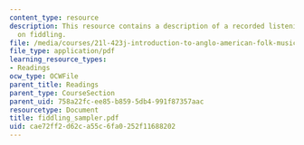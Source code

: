 ```yaml
---
content_type: resource
description: This resource contains a description of a recorded listening assignment
  on fiddling.
file: /media/courses/21l-423j-introduction-to-anglo-american-folk-music-fall-2005/cae72ff2d62ca55c6fa0252f11688202_fiddling_sampler.pdf
file_type: application/pdf
learning_resource_types:
- Readings
ocw_type: OCWFile
parent_title: Readings
parent_type: CourseSection
parent_uid: 758a22fc-ee85-b859-5db4-991f87357aac
resourcetype: Document
title: fiddling_sampler.pdf
uid: cae72ff2-d62c-a55c-6fa0-252f11688202
---
```

